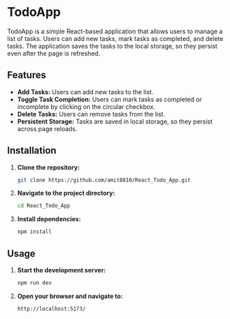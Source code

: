 # TodoApp

TodoApp is a simple React-based application that allows users to manage a list of tasks. Users can add new tasks, mark tasks as completed, and delete tasks. The application saves the tasks to the local storage, so they persist even after the page is refreshed.

## Features

- **Add Tasks:** Users can add new tasks to the list.
- **Toggle Task Completion:** Users can mark tasks as completed or incomplete by clicking on the circular checkbox.
- **Delete Tasks:** Users can remove tasks from the list.
- **Persistent Storage:** Tasks are saved in local storage, so they persist across page reloads.

## Installation

1. **Clone the repository:**
    ```sh
    git clone https://github.com/amit8810/React_Todo_App.git
    ```
2. **Navigate to the project directory:**
    ```sh
    cd React_Todo_App
    ```
3. **Install dependencies:**
    ```sh
    npm install
    ```

## Usage

1. **Start the development server:**
    ```sh
    npm run dev
    ```
2. **Open your browser and navigate to:**
    ```
    http://localhost:5173/
    ```